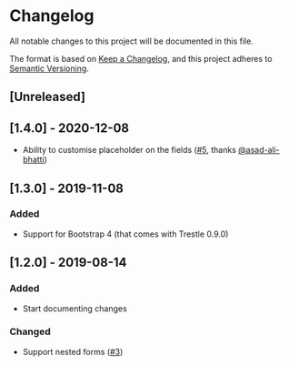 # Changelog
All notable changes to this project will be documented in this file.

The format is based on [Keep a Changelog](https://keepachangelog.com/en/1.0.0/),
and this project adheres to [Semantic Versioning](https://semver.org/spec/v2.0.0.html).

## [Unreleased]

## [1.4.0] - 2020-12-08
- Ability to customise placeholder on the fields ([#5](https://github.com/richardvenneman/trestle-mobility/pull/5), thanks [@asad-ali-bhatti](https://github.com/asad-ali-bhatti))

## [1.3.0] - 2019-11-08
### Added
- Support for Bootstrap 4 (that comes with Trestle 0.9.0)

## [1.2.0] - 2019-08-14
### Added
- Start documenting changes

### Changed
- Support nested forms ([#3](https://github.com/richardvenneman/trestle-mobility/pull/3))
